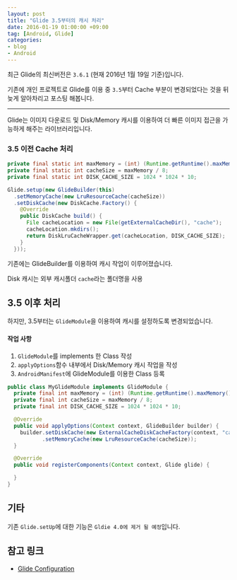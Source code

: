 ```yaml
---
layout: post
title: "Glide 3.5부터의 캐시 처리"
date: 2016-01-19 01:00:00 +09:00
tag: [Android, Glide]
categories:
- blog
- Android
---
```


최근 Glide의 최신버전은 `3.6.1` (현재 2016년 1월 19일 기준)입니다.

기존에 개인 프로젝트로 Glide를 이용 중 `3.5`부터 Cache 부분이 변경되었다는 것을 뒤늦게 알아차리고 포스팅 해봅니다.

<!--more-->

- - -

Glide는 이미지 다운로드 및 Disk/Memory 캐시를 이용하여 더 빠른 이미지 접근을 가능하게 해주는 라이브러리입니다.

### 3.5 이전 Cache 처리

```java
private final static int maxMemory = (int) (Runtime.getRuntime().maxMemory() / 1024);
private final static int cacheSize = maxMemory / 8;
private final static int DISK_CACHE_SIZE = 1024 * 1024 * 10;

Glide.setup(new GlideBuilder(this)
  .setMemoryCache(new LruResourceCache(cacheSize))
  .setDiskCache(new DiskCache.Factory() {
    @Override
    public DiskCache build() {
      File cacheLocation = new File(getExternalCacheDir(), "cache");
      cacheLocation.mkdirs();
      return DiskLruCacheWrapper.get(cacheLocation, DISK_CACHE_SIZE);
    }
  }));
```

기존에는 GlideBuilder를 이용하여 캐시 작업이 이루어졌습니다.

Disk 캐시는 외부 캐시폴더 `cache`라는 폴더명을 사용

## 3.5 이후 처리

하지만, 3.5부터는 `GlideModule`을 이용하여 캐시를 설정하도록 변경되었습니다.

#### 작업 사항

1. `GlideModule`를 implements 한 Class 작성
2. `applyOptions`함수 내부에서 Disk/Memory 캐시 작업을 작성
3. `AndroidManifest`에 GlideModule를 이용한 Class 등록

```java
public class MyGlideModule implements GlideModule {
  private final int maxMemory = (int) (Runtime.getRuntime().maxMemory() / 1024);
  private final int cacheSize = maxMemory / 8;
  private final int DISK_CACHE_SIZE = 1024 * 1024 * 10;

  @Override
  public void applyOptions(Context context, GlideBuilder builder) {
    builder.setDiskCache(new ExternalCacheDiskCacheFactory(context, "cache", DISK_CACHE_SIZE))
           .setMemoryCache(new LruResourceCache(cacheSize));
  }

  @Override
  public void registerComponents(Context context, Glide glide) {

  }
}
```

## 기타

기존 `Glide.setUp`에 대한 기능은 `Gldie 4.0에 제거 될 예정`입니다.

## 참고 링크
- [Glide Configuration](https://github.com/bumptech/glide/wiki/Configuration)
